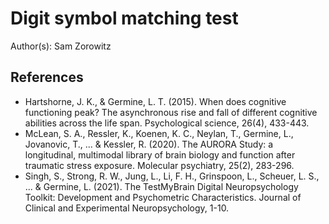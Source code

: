 # Digit symbol matching test

Author(s): Sam Zorowitz

## References
- Hartshorne, J. K., & Germine, L. T. (2015). When does cognitive functioning peak? The asynchronous rise and fall of different cognitive abilities across the life span. Psychological science, 26(4), 433-443.
- McLean, S. A., Ressler, K., Koenen, K. C., Neylan, T., Germine, L., Jovanovic, T., ... & Kessler, R. (2020). The AURORA Study: a longitudinal, multimodal library of brain biology and function after traumatic stress exposure. Molecular psychiatry, 25(2), 283-296.
- Singh, S., Strong, R. W., Jung, L., Li, F. H., Grinspoon, L., Scheuer, L. S., ... & Germine, L. (2021). The TestMyBrain Digital Neuropsychology Toolkit: Development and Psychometric Characteristics. Journal of Clinical and Experimental Neuropsychology, 1-10.

